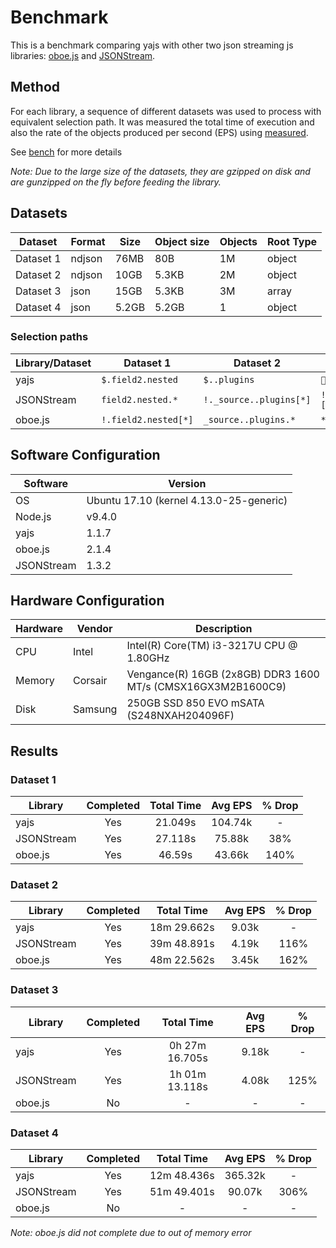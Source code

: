 # Benchmark

This is a benchmark comparing yajs with other two json streaming js libraries: [oboe.js](https://github.com/jimhigson/oboe.js) and [JSONStream](https://github.com/dominictarr/JSONStream).

## Method

For each library, a sequence of different datasets was used to process with equivalent selection path. It was measured the total time of execution and also the rate of the objects produced per second (EPS) using [measured](https://github.com/felixge/node-measured).

See [bench](src/bench) for more details 

*Note: Due to the large size of the datasets, they are gzipped on disk and are gunzipped on the fly before feeding the library.*

## Datasets

Dataset   | Format | Size  | Object size | Objects | Root Type
----------|--------|-------|-------------|---------|----------
Dataset 1 | ndjson | 76MB  | 80B         | 1M      | object
Dataset 2 | ndjson | 10GB  | 5.3KB       | 2M      | object
Dataset 3 | json   | 15GB  | 5.3KB       | 3M      | array
Dataset 4 | json   | 5.2GB | 5.2GB       | 1       | object

### Selection paths

Library/Dataset | Dataset 1            | Dataset 2               | Dataset 3                  | Dataset 4 
----------------|----------------------|-------------------------|----------------------------|--------------------
yajs            | `$.field2.nested`    | `$..plugins`            | `$..plugins`               | `$..array.deep1`
JSONStream      | `field2.nested.*`    | `!._source..plugins[*]` | `![*]._source..plugins[*]` | `!..array[*].deep1`
oboe.js         | `!.field2.nested[*]` | `_source..plugins.*`    | `*._source..plugins.*`     | `*..array.*.deep1`

## Software Configuration

Software    | Version
------------|-----------------------------------------
OS          | Ubuntu 17.10 (kernel 4.13.0-25-generic)
Node.js     | v9.4.0
yajs        | 1.1.7
oboe.js     | 2.1.4
JSONStream  | 1.3.2

## Hardware Configuration

Hardware | Vendor  | Description
---------|---------|-------------------------------------------------
CPU      | Intel   | Intel(R) Core(TM) i3-3217U CPU @ 1.80GHz
Memory   | Corsair | Vengance(R) 16GB (2x8GB) DDR3 1600 MT/s (CMSX16GX3M2B1600C9)
Disk     | Samsung | 250GB SSD 850 EVO mSATA (S248NXAH204096F)

## Results

### Dataset 1

Library     | Completed | Total Time | Avg EPS | % Drop 
------------|:---------:|:----------:|:-------:|:-------:
yajs        | Yes       | 21.049s    | 104.74k | -
JSONStream  | Yes       | 27.118s    | 75.88k  | 38%
oboe.js     | Yes       | 46.59s     | 43.66k  | 140%

### Dataset 2

Library     | Completed | Total Time  | Avg EPS | % Drop 
------------|:---------:|:-----------:|:-------:|:-------:
yajs        | Yes       | 18m 29.662s | 9.03k   | -
JSONStream  | Yes       | 39m 48.891s | 4.19k   | 116%
oboe.js     | Yes       | 48m 22.562s | 3.45k   | 162%

### Dataset 3

Library     | Completed | Total Time     | Avg EPS | % Drop 
------------|:---------:|:--------------:|:-------:|:-------:
yajs        | Yes       | 0h 27m 16.705s | 9.18k   | -
JSONStream  | Yes       | 1h 01m 13.118s | 4.08k   | 125%
oboe.js     | No        | -              | -       | -

### Dataset 4

Library     | Completed | Total Time  | Avg EPS | % Drop 
------------|:---------:|:-----------:|:-------:|:-------:
yajs        | Yes       | 12m 48.436s | 365.32k | -
JSONStream  | Yes       | 51m 49.401s | 90.07k  | 306%
oboe.js     | No        | -           | -       | -

*Note: oboe.js did not complete due to out of memory error*